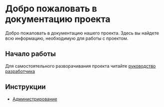 # Добро пожаловать в документацию проекта

Добро пожаловать в документацию нашего проекта. Здесь вы найдете всю информацию, необходимую для работы с проектом.

## Начало работы

Для самостоятельного разворачивания проекта читайте [руководство разработчика](developers.md)

## Инструкции

- [Администрирование](administration.md)
